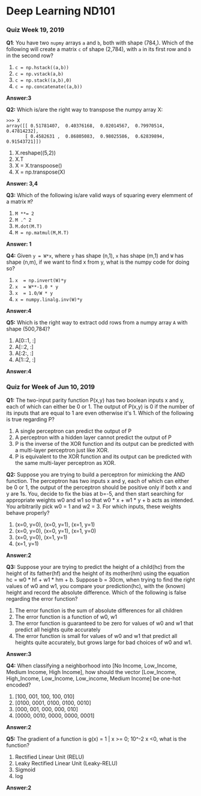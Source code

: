 # Deep Learning ND101

### Quiz Week 19, 2019

**Q1**: You have two `nupmy` arrays `a` and `b`, both with shape (784,). Which of the following will create a matrix `c` of shape (2,784), with `a` in its first row and `b` in the second row?

1. `c = np.hstack((a,b))`
2. `c = np.vstack(a,b)`
3. `c = np.stack((a,b),0)`
4. `c = np.concatenate((a,b))`

**Answer:3**


**Q2:** Which is/are the right way to transpose the numpy array X:

```
>>> X
array([[ 0.51781407,  0.40376168,  0.02014567,  0.79970514,  0.47814232],
       [ 0.4582631 ,  0.86805083,  0.98025586,  0.62839894,  0.91543721]])

```

1. X.reshape((5,2))
2. X.T
3. X = X.transpoose()
4. X = np.transpose(X)

**Answer: 3,4**


**Q3:** Which of the following is/are valid ways of squaring every elemment of a matrix `M`?

1. `M **= 2`
2. `M .^ 2`
3. `M.dot(M.T)`
4. `M = np.matmul(M,M.T)`

**Answer: 1**


**Q4:** Given `y = W*x`, where `y` has shape (n,1), `x` has shape (m,1) and `W` has shape (n,m), if we want to find x from y, what is the numpy code for doing so?

1. `x  = np.invert(W)*y`
2. `x  = W**-1.0 * y`
3. `x  = 1.0/W * y`
4. `x = numpy.linalg.inv(W)*y`

**Answer:4**

**Q5:** Which is the right way to extract odd rows from a numpy array `A` with shape (500,784)?
1. A[0::1, :]
2. A[::2, :]
3. A[:2:, :]
4. A[1::2, :]

**Answer:4**

### Quiz for Week of Jun 10, 2019

**Q1:** The two-input parity function P(x,y) has two boolean inputs x and y, each of which can either be 0 or 1. The output of P(x,y) is 0 if the number of its inputs that are equal to 1 are even otherwise it's 1. Which of the following is true regarding P?

1. A single perceptron can predict the output of P
2. A perceptron with a hidden layer cannot predict the output of P
3. P is the inverse of the XOR function and its output can be predicted with a multi-layer perceptron just like XOR.
4. P is equivalent to the XOR function and its output can be predicted with the same multi-layer perceptron as XOR.


**Q2:** Suppose you are trying to build a perceptron for mimicking the AND function. The perceptron has two inputs x and y, each of which can either be 0 or 1, the output of the perceptron should be positive only if both x and y are 1s. You, decide to fix the bias at b=-5, and then start searching for appropriate weights w0 and w1 so that w0 * x + w1 * y + b acts as intended. You arbitrarily pick w0 = 1 and w2 = 3. For which inputs, these weights behave properly?

1. (x=0, y=0), (x=0, y=1), (x=1, y=1)
2. (x=0, y=0), (x=0, y=1), (x=1, y=0)
3. (x=0, y=0), (x=1, y=1)
4. (x=1, y=1)

**Answer:2**

**Q3:** Suppose your are trying to predict the height of a child(hc) from the height of its father(hf) and the height of its mother(hm) using the equation hc = w0 * hf + w1 * hm + b. Suppose b = 30cm, when trying to find the right values of w0 and w1, you compare your prediction(hc), with the (known) height and record the absolute difference. Which of the following is false regarding the error function?

1. The error function is the sum of absolute differences for all children
2. The error function is a function of w0, w1
3. The error function is guaranteed to be zero for values of w0 and w1 that predict all heights quite accurately
4. The error function is small for values of w0 and w1 that predict all heights quite accurately, but grows large for bad choices of w0 and w1.

**Answer:3**

**Q4:** When classifying a neighborhood into \[No Income, Low_Income, Medium Income, High Income\], how should the vector \[Low_Income, High_Income, Low_Income, Low_income, Medium Income\] be one-hot encoded?

1. \[100, 001, 100, 100, 010\]
2. \[0100, 0001, 0100, 0100, 0010\]
3. \[000, 001, 000, 000, 010\]
4. \[0000, 0010, 0000, 0000, 0001\]

**Answer:2**

**Q5:** The gradient of a function is g(x) = 1 | x >= 0; 10^-2 x <0, what is the function?
1. Rectified Linear Unit (RELU)
2. Leaky Rectified Linear Unit (Leaky-RELU)
3. Sigmoid
4. log

**Answer:2**

